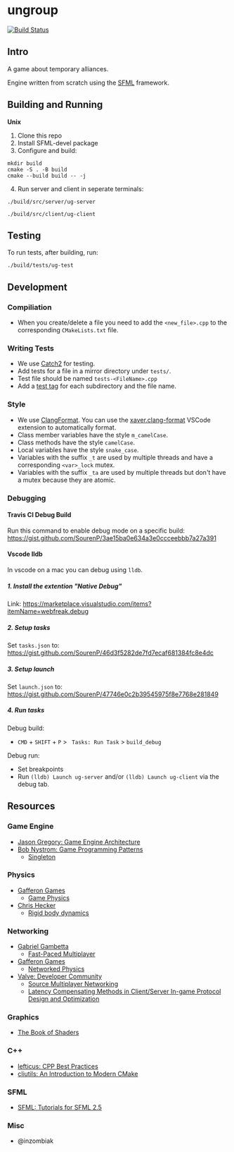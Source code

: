 # ungroup

[![Build Status](https://travis-ci.com/SourenP/ungroup_game.svg?branch=master)](https://travis-ci.com/SourenP/ungroup_game)

## Intro

A game about temporary alliances.

Engine written from scratch using the [SFML](https://www.sfml-dev.org/) framework.

## Building and Running
**Unix**
1. Clone this repo
2. Install SFML-devel package
3. Configure and build:
```
mkdir build
cmake -S . -B build
cmake --build build -- -j
```
4. Run server and client in seperate terminals:
```
./build/src/server/ug-server
```
```
./build/src/client/ug-client
```

## Testing

To run tests, after building, run:
```
./build/tests/ug-test
```

## Development

### Compiliation

- When you create/delete a file you need to add the `<new_file>.cpp` to the corresponding `CMakeLists.txt` file.

### Writing Tests

- We use [Catch2](https://github.com/catchorg/Catch2) for testing.
- Add tests for a file in a mirror directory under `tests/`.
- Test file should be named `tests-<FileName>.cpp`
- Add a [test tag](https://github.com/catchorg/Catch2/blob/67b4ada6b0fbe98368df934e1378aeae1ba7f235/docs/test-cases-and-sections.md#tags) for each subdirectory and the file name.

### Style
- We use [ClangFormat](https://clang.llvm.org/docs/ClangFormat.html). You can use the [xaver.clang-format](https://marketplace.visualstudio.com/items?itemName=xaver.clang-format) VSCode extension to automatically format.
- Class member variables have the style `m_camelCase`.
- Class methods have the style `camelCase`.
- Local variables have the style `snake_case`.
- Variables with the suffix `_t` are used by multiple threads and have a corresponding `<var>_lock` mutex.
- Variables with the suffix `_ta` are used by multiple threads but don't have a mutex because they are atomic.

### Debugging

#### Travis CI Debug Build

Run this command to enable debug mode on a specific build: https://gist.github.com/SourenP/3ae15ba0e634a3e0ccceebbb7a27a391

#### Vscode lldb

In vscode on a mac you can debug using `lldb`.

##### 1. Install the extention "Native Debug"

Link: https://marketplace.visualstudio.com/items?itemName=webfreak.debug

##### 2. Setup tasks

Set `tasks.json` to: https://gist.github.com/SourenP/46d3f5282de7fd7ecaf681384fc8e4dc

##### 3. Setup launch

Set `launch.json` to: https://gist.github.com/SourenP/47746e0c2b39545975f8e7768e281849

##### 4. Run tasks

Debug build:
- `CMD` + `SHIFT` + `P` >  ` Tasks: Run Task` > `build_debug`

Debug run:
- Set breakpoints
- Run `(lldb) Launch ug-server` and/or `(lldb) Launch ug-client` via the debug tab.

## Resources

### Game Engine
- [Jason Gregory: Game Engine Architecture](https://g.co/kgs/B9LnMR)
- [Bob Nystrom: Game Programming Patterns](http://gameprogrammingpatterns.com)
    - [Singleton](http://gameprogrammingpatterns.com/singleton.html)

### Physics
- [Gafferon Games](https://web.archive.org/web/20181107181427/https://gafferongames.com)
  - [Game Physics](https://web.archive.org/web/20181107181427/https://gafferongames.com/categories/game-physics)
- [Chris Hecker](http://www.chrishecker.com)
  - [Rigid body dynamics](http://www.chrishecker.com/Rigid_Body_Dynamics)

### Networking
- [Gabriel Gambetta](https://www.gabrielgambetta.com)
  - [Fast-Paced Multiplayer](https://www.gabrielgambetta.com/client-server-game-architecture.html)
- [Gafferon Games](https://web.archive.org/web/20181107181427/https://gafferongames.com) 
  - [Networked Physics](https://web.archive.org/web/20181107181445/https://gafferongames.com/categories/networked-physics)
- [Valve: Developer Community](https://developer.valvesoftware.com)
  - [Source Multiplayer Networking](https://developer.valvesoftware.com/wiki/Source_Multiplayer_Networking)
  - [Latency Compensating Methods in Client/Server In-game Protocol Design and Optimization](https://developer.valvesoftware.com/wiki/Latency_Compensating_Methods_in_Client/Server_In-game_Protocol_Design_and_Optimization)

### Graphics

- [The Book of Shaders](https://thebookofshaders.com/)

### C++

- [lefticus: CPP Best Practices](https://github.com/lefticus/cppbestpractices)
- [cliutils: An Introduction to Modern CMake](https://cliutils.gitlab.io/modern-cmake/)

### SFML

- [SFML: Tutorials for SFML 2.5](https://www.sfml-dev.org/tutorials/2.5/)

### Misc
- @inzombiak
